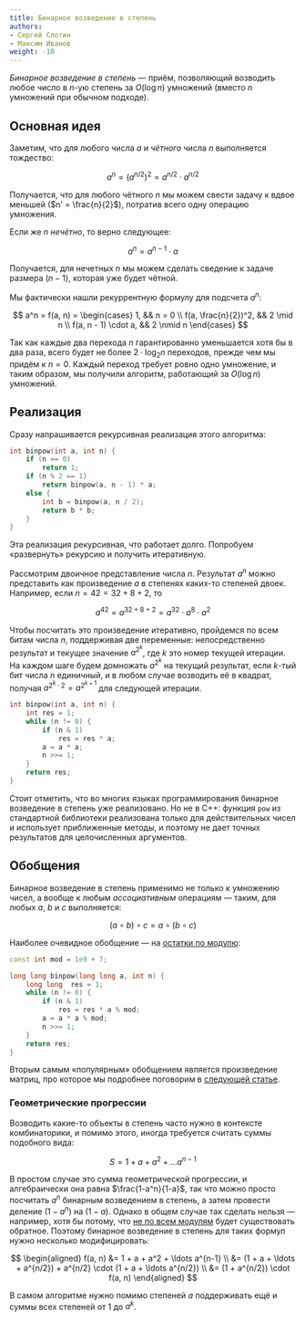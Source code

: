 ```yaml
---
title: Бинарное возведение в степень
authors:
- Сергей Слотин
- Максим Иванов
weight: -10
---
```


*Бинарное возведение в степень* — приём, позволяющий возводить любое число в $n$-ую степень за $O(\log n)$ умножений (вместо $n$ умножений при обычном подходе).

## Основная идея

Заметим, что для любого числа $a$ и *чётного* числа $n$ выполняется тождество:

$$
a^n = (a^{n/2})^2 = a^{n/2} \cdot a^{n/2}
$$

Получается, что для любого чётного $n$ мы можем свести задачу к вдвое меньшей ($n' = \frac{n}{2}$), потратив всего одну операцию умножения.

Если же $n$ *нечётно*, то верно следующее:

$$
a^n = a^{n-1} \cdot a 
$$

Получается, для нечетных $n$ мы можем сделать сведение к задаче размера $(n-1)$, которая уже будет чётной.

Мы фактически нашли рекуррентную формулу для подсчета $a^n$:

$$
a^n = f(a, n) = \begin{cases}
   1,               && n = 0
\\ f(a, \frac{n}{2})^2,     && 2 \mid n
\\ f(a, n - 1) \cdot a, && 2 \nmid n
\end{cases}
$$

Так как каждые два перехода $n$ гарантированно уменьшается хотя бы в два раза, всего будет не более $2 \cdot \log_2 n$ переходов, прежде чем мы придём к $n = 0$. Каждый переход требует ровно одно умножение, и таким образом, мы получили алгоритм, работающий за $O(\log n)$ умножений.

## Реализация

Сразу напрашивается рекурсивная реализация этого алгоритма:

```cpp
int binpow(int a, int n) {
    if (n == 0)
        return 1;
    if (n % 2 == 1)
        return binpow(a, n - 1) * a;
    else {
        int b = binpow(a, n / 2);
        return b * b;
    }
}
```

Эта реализация рекурсивная, что работает долго. Попробуем «развернуть» рекурсию и получить итеративную.

Рассмотрим двоичное представление числа $n$. Результат $a^n$ можно представить как произведение $a$ в степенях каких-то степеней двоек. Например, если $n = 42 = 32 + 8 + 2$, то

$$
a^{42} = a^{32+8+2} = a^{32} \cdot a^8 \cdot a^2 
$$

Чтобы посчитать это произведение итеративно, пройдемся по всем битам числа $n$, поддерживая две переменные: непосредственно результат и текущее значение $a^{2^k}$, где $k$ это номер текущей итерации. На каждом шаге будем домножать $a^{2^k}$ на текущий результат, если $k$-тый бит числа $n$ единичный, и в любом случае возводить её в квадрат, получая $a^{2^k \cdot 2} = a^{2^{k+1}}$ для следующей итерации.

```cpp
int binpow(int a, int n) {
    int res = 1;
    while (n != 0) {
        if (n & 1)
            res = res * a;
        a = a * a;
        n >>= 1;
    }
    return res;
}
```

Стоит отметить, что во многих языках программирования бинарное возведение в степень уже реализовано. Но не в C++: функция `pow` из стандартной библиотеки реализована только для действительных чисел и использует приближенные методы, и поэтому не дает точных результатов для целочисленных аргументов.

## Обобщения

Бинарное возведение в степень применимо не только к умножению чисел, а вообще к любым *ассоциативным* операциям — таким, для любых $a$, $b$ и $c$ выполняется:

$$
(a \circ b) \circ c = a \circ (b \circ c) 
$$

Наиболее очевидное обобщение — на [остатки по модулю](/cs/modular):

```cpp
const int mod = 1e9 + 7;

long long binpow(long long a, int n) {
    long long  res = 1;
    while (n != 0) {
        if (n & 1)
            res = res * a % mod;
        a = a * a % mod;
        n >>= 1;
    }
    return res;
}
```

Вторым самым «популярным» обобщением является произведение матриц, про которое мы подробнее поговорим в [следующей статье](../matrix).

### Геометрические прогрессии

Возводить какие-то объекты в степень часто нужно в контексте комбинаторики, и помимо этого, иногда требуется считать суммы подобного вида:

$$
S = 1 + a + a^2 + \ldots a^{n-1}
$$

В простом случае это сумма геометрической прогрессии, и алгебраически она равна $\frac{1-a^n}{1-a}$, так что можно просто посчитать $a^n$ бинарным возведением в степень, а затем провести деление $(1-a^n)$ на $(1-a)$. Однако в общем случае так сделать нельзя — например, хотя бы потому, что [не по всем модулям](/cs/modular/reciprocal) будет существовать обратное. Поэтому бинарное возведение в степень для таких формул нужно несколько модифицировать:

$$
\begin{aligned}
f(a, n)  &= 1 + a + a^2 + \ldots a^{n-1}
\\ &= (1 + a + \ldots + a^{n/2}) + a^{n/2} \cdot (1 + a + \ldots a^{n/2})
\\ &= (1 + a^{n/2}) \cdot f(a, n)
\end{aligned}
$$

В самом алгоритме нужно помимо степеней $a$ поддерживать ещё и суммы всех степеней от $1$ до $a^k$.
